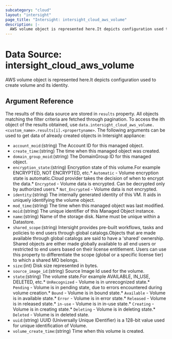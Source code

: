 ```yaml
---
subcategory: "cloud"
layout: "intersight"
page_title: "Intersight: intersight_cloud_aws_volume"
description: |-
  AWS volume object is represented here.It depicts configuration used to create volume and its identity.
---
```


# Data Source: intersight_cloud_aws_volume
AWS volume object is represented here.It depicts configuration used to create volume and its identity.
## Argument Reference
The results of this data source are stored in `results` property.
All objects matching the filter criteria are fetched through pagination.
To access the ith object of the results obtained, use `data.intersight_cloud_aws_volume.<custom_name>.results[i].<propertyname>`.
The following arguments can be used to get data of already created objects in Intersight appliance:
* `account_moid`:(string) The Account ID for this managed object. 
* `create_time`:(string) The time when this managed object was created. 
* `domain_group_moid`:(string) The DomainGroup ID for this managed object. 
* `encryption_state`:(string) Encryption state of this volume.For example ENCRYPTED, NOT ENCRYPTED, etc.* `Automatic` - Volume encryption state is automatic.Cloud provider takes the decision of when to encrypt the data.* `Encrypted` - Volume data is encrypted. Can be decrypted only by authorized users.* `Not_Encrypted` - Volume data is not encrypted. 
* `identity`:(string) The internally generated identity of this VM. It aids in uniquely identifying the volume object. 
* `mod_time`:(string) The time when this managed object was last modified. 
* `moid`:(string) The unique identifier of this Managed Object instance. 
* `name`:(string) Name of the storage disk. Name must be unique within a Datastore. 
* `shared_scope`:(string) Intersight provides pre-built workflows, tasks and policies to end users through global catalogs.Objects that are made available through global catalogs are said to have a 'shared' ownership. Shared objects are either made globally available to all end users or restricted to end users based on their license entitlement. Users can use this property to differentiate the scope (global or a specific license tier) to which a shared MO belongs. 
* `size`:(int) Disk size represented in bytes. 
* `source_image_id`:(string) Source Image Id used for the volume. 
* `state`:(string) The volume state.For example AVAILABLE, IN_USE, DELETED, etc.* `UnRecognized` - Volume is in unrecognized state.* `Pending` - Volume is  in pending state, due to errors encountered during volume creation.* `Bound` - Volume is in bound state.* `Available` - Volume is in available state.* `Error` - Volume is in error state.* `Released` - Volume is in released state.* `in-use` - Volume is in in-use state.* `Creating` - Volume is in creating state.* `Deleting` - Volume is in deleting state.* `Deleted` - Volume is in deleted state. 
* `uuid`:(string) UUID (Universally Unique IDentifier) is a 128-bit value used for unique identification of Volume. 
* `volume_create_time`:(string) Time when this volume is created. 
 